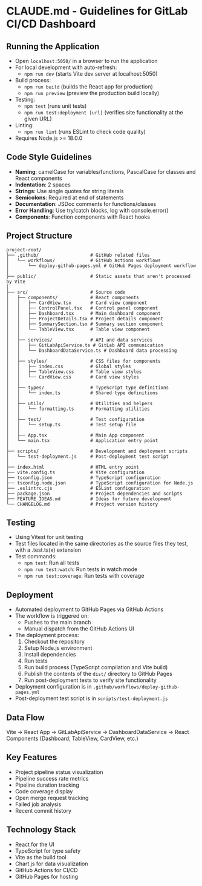 # CLAUDE.md - Guidelines for GitLab CI/CD Dashboard

## Running the Application
- Open `localhost:5050/` in a browser to run the application
- For local development with auto-refresh:
  - `npm run dev` (starts Vite dev server at localhost:5050)
- Build process:
  - `npm run build` (builds the React app for production)
  - `npm run preview` (preview the production build locally)
- Testing:
  - `npm test` (runs unit tests)
  - `npm run test:deployment [url]` (verifies site functionality at the given URL)
- Linting:
  - `npm run lint` (runs ESLint to check code quality)
- Requires Node.js >= 18.0.0

## Code Style Guidelines
- **Naming**: camelCase for variables/functions, PascalCase for classes and React components
- **Indentation**: 2 spaces
- **Strings**: Use single quotes for string literals
- **Semicolons**: Required at end of statements
- **Documentation**: JSDoc comments for functions/classes
- **Error Handling**: Use try/catch blocks, log with console.error()
- **Components**: Function components with React hooks

## Project Structure
```
project-root/
├── .github/                   # GitHub related files
│   └── workflows/             # GitHub Actions workflows
│       └── deploy-github-pages.yml # GitHub Pages deployment workflow
│
├── public/                    # Static assets that aren't processed by Vite
│
├── src/                       # Source code
│   ├── components/            # React components
│   │   ├── CardView.tsx       # Card view component
│   │   ├── ControlPanel.tsx   # Control panel component
│   │   ├── Dashboard.tsx      # Main dashboard component
│   │   ├── ProjectDetails.tsx # Project details component
│   │   ├── SummarySection.tsx # Summary section component
│   │   └── TableView.tsx      # Table view component
│   │
│   ├── services/              # API and data services
│   │   ├── GitLabApiService.ts # GitLab API communication
│   │   └── DashboardDataService.ts # Dashboard data processing
│   │
│   ├── styles/                # CSS files for components
│   │   ├── index.css          # Global styles
│   │   ├── TableView.css      # Table view styles
│   │   └── CardView.css       # Card view styles
│   │
│   ├── types/                 # TypeScript type definitions
│   │   └── index.ts           # Shared type definitions
│   │
│   ├── utils/                 # Utilities and helpers
│   │   └── formatting.ts      # Formatting utilities
│   │
│   ├── test/                  # Test configuration
│   │   └── setup.ts           # Test setup file
│   │
│   ├── App.tsx                # Main App component
│   └── main.tsx               # Application entry point
│
├── scripts/                   # Development and deployment scripts
│   └── test-deployment.js     # Post-deployment test script
│
├── index.html                 # HTML entry point
├── vite.config.ts             # Vite configuration
├── tsconfig.json              # TypeScript configuration
├── tsconfig.node.json         # TypeScript configuration for Node.js
├── .eslintrc.cjs              # ESLint configuration
├── package.json               # Project dependencies and scripts
├── FEATURE_IDEAS.md           # Ideas for future development
└── CHANGELOG.md               # Project version history
```

## Testing
- Using Vitest for unit testing
- Test files located in the same directories as the source files they test, with a .test.ts(x) extension
- Test commands:
  - `npm test`: Run all tests
  - `npm run test:watch`: Run tests in watch mode
  - `npm run test:coverage`: Run tests with coverage
  
## Deployment
- Automated deployment to GitHub Pages via GitHub Actions
- The workflow is triggered on:
  - Pushes to the main branch
  - Manual dispatch from the GitHub Actions UI
- The deployment process:
  1. Checkout the repository
  2. Setup Node.js environment
  3. Install dependencies
  4. Run tests
  5. Run build process (TypeScript compilation and Vite build)
  6. Publish the contents of the `dist/` directory to GitHub Pages
  7. Run post-deployment tests to verify site functionality
- Deployment configuration is in `.github/workflows/deploy-github-pages.yml`
- Post-deployment test script is in `scripts/test-deployment.js`

## Data Flow
Vite → React App → GitLabApiService → DashboardDataService → React Components (Dashboard, TableView, CardView, etc.)

## Key Features
- Project pipeline status visualization
- Pipeline success rate metrics
- Pipeline duration tracking
- Code coverage display
- Open merge request tracking
- Failed job analysis
- Recent commit history

## Technology Stack
- React for the UI
- TypeScript for type safety
- Vite as the build tool
- Chart.js for data visualization
- GitHub Actions for CI/CD
- GitHub Pages for hosting